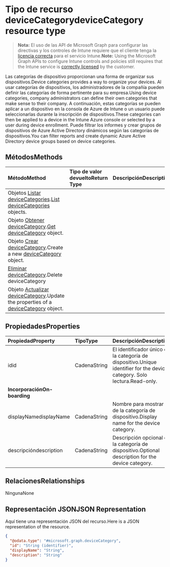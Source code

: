 # <a name="devicecategory-resource-type"></a><span data-ttu-id="01c51-101">Tipo de recurso deviceCategory</span><span class="sxs-lookup"><span data-stu-id="01c51-101">deviceCategory resource type</span></span>

> <span data-ttu-id="01c51-102">**Nota:** El uso de las API de Microsoft Graph para configurar las directivas y los controles de Intune requiere que el cliente tenga la [licencia correcta](https://go.microsoft.com/fwlink/?linkid=839381) para el servicio Intune.</span><span class="sxs-lookup"><span data-stu-id="01c51-102">**Note:** Using the Microsoft Graph APIs to configure Intune controls and policies still requires that the Intune service is [correctly licensed](https://go.microsoft.com/fwlink/?linkid=839381) by the customer.</span></span>

<span data-ttu-id="01c51-103">Las categorías de dispositivo proporcionan una forma de organizar sus dispositivos.</span><span class="sxs-lookup"><span data-stu-id="01c51-103">Device categories provides a way to organize your devices.</span></span> <span data-ttu-id="01c51-104">Al usar categorías de dispositivos, los administradores de la compañía pueden definir las categorías de forma pertinente para su empresa.</span><span class="sxs-lookup"><span data-stu-id="01c51-104">Using device categories, company administrators can define their own categories that make sense to their company.</span></span> <span data-ttu-id="01c51-105">A continuación, estas categorías se pueden aplicar a un dispositivo en la consola de Azure de Intune o un usuario puede seleccionarlas durante la inscripción de dispositivos.</span><span class="sxs-lookup"><span data-stu-id="01c51-105">These categories can then be applied to a device in the Intune Azure console or selected by a user during device enrollment.</span></span> <span data-ttu-id="01c51-106">Puede filtrar los informes y crear grupos de dispositivos de Azure Active Directory dinámicos según las categorías de dispositivos.</span><span class="sxs-lookup"><span data-stu-id="01c51-106">You can filter reports and create dynamic Azure Active Directory device groups based on device categories.</span></span>

## <a name="methods"></a><span data-ttu-id="01c51-107">Métodos</span><span class="sxs-lookup"><span data-stu-id="01c51-107">Methods</span></span>
|<span data-ttu-id="01c51-108">Método</span><span class="sxs-lookup"><span data-stu-id="01c51-108">Method</span></span>|<span data-ttu-id="01c51-109">Tipo de valor devuelto</span><span class="sxs-lookup"><span data-stu-id="01c51-109">Return Type</span></span>|<span data-ttu-id="01c51-110">Descripción</span><span class="sxs-lookup"><span data-stu-id="01c51-110">Description</span></span>|
|:---|:---|:---|
|<span data-ttu-id="01c51-111">Objetos [Listar deviceCategories](../api/intune_shared_devicecategory_list.md).</span><span class="sxs-lookup"><span data-stu-id="01c51-111">[List deviceCategories](../api/intune_shared_devicecategory_list.md) objects.</span></span>|
|<span data-ttu-id="01c51-112">Objeto [Obtener deviceCategory](../api/intune_shared_devicecategory_get.md).</span><span class="sxs-lookup"><span data-stu-id="01c51-112">[Get deviceCategory](../api/intune_shared_devicecategory_get.md) object.</span></span>|
|<span data-ttu-id="01c51-113">Objeto [Crear deviceCategory](../api/intune_shared_devicecategory_create.md).</span><span class="sxs-lookup"><span data-stu-id="01c51-113">Create a new [deviceCategory](../api/intune_shared_devicecategory_create.md) object.</span></span>|
|<span data-ttu-id="01c51-114">[Eliminar deviceCategory](../api/intune_shared_devicecategory_delete.md).</span><span class="sxs-lookup"><span data-stu-id="01c51-114">Delete deviceCategory</span></span>|
|<span data-ttu-id="01c51-115">Objeto [Actualizar deviceCategory](../api/intune_shared_devicecategory_update.md).</span><span class="sxs-lookup"><span data-stu-id="01c51-115">Update the properties of a [deviceCategory](../api/intune_shared_devicecategory_update.md) object.</span></span>|

## <a name="properties"></a><span data-ttu-id="01c51-116">Propiedades</span><span class="sxs-lookup"><span data-stu-id="01c51-116">Properties</span></span>
|<span data-ttu-id="01c51-117">Propiedad</span><span class="sxs-lookup"><span data-stu-id="01c51-117">Property</span></span>|<span data-ttu-id="01c51-118">Tipo</span><span class="sxs-lookup"><span data-stu-id="01c51-118">Type</span></span>|<span data-ttu-id="01c51-119">Descripción</span><span class="sxs-lookup"><span data-stu-id="01c51-119">Description</span></span>|
|:---|:---|:---|
|<span data-ttu-id="01c51-120">id</span><span class="sxs-lookup"><span data-stu-id="01c51-120">id</span></span>|<span data-ttu-id="01c51-121">Cadena</span><span class="sxs-lookup"><span data-stu-id="01c51-121">String</span></span>|<span data-ttu-id="01c51-122">El identificador único de la categoría de dispositivo.</span><span class="sxs-lookup"><span data-stu-id="01c51-122">Unique identifier for the device category.</span></span> <span data-ttu-id="01c51-123">Solo lectura.</span><span class="sxs-lookup"><span data-stu-id="01c51-123">Read-only.</span></span>|
|<span data-ttu-id="01c51-124">**Incorporación**</span><span class="sxs-lookup"><span data-stu-id="01c51-124">**On-boarding**</span></span>|
|<span data-ttu-id="01c51-125">displayName</span><span class="sxs-lookup"><span data-stu-id="01c51-125">displayName</span></span>|<span data-ttu-id="01c51-126">Cadena</span><span class="sxs-lookup"><span data-stu-id="01c51-126">String</span></span>|<span data-ttu-id="01c51-127">Nombre para mostrar de la categoría de dispositivo.</span><span class="sxs-lookup"><span data-stu-id="01c51-127">Display name for the device category.</span></span>|
|<span data-ttu-id="01c51-128">descripción</span><span class="sxs-lookup"><span data-stu-id="01c51-128">description</span></span>|<span data-ttu-id="01c51-129">Cadena</span><span class="sxs-lookup"><span data-stu-id="01c51-129">String</span></span>|<span data-ttu-id="01c51-130">Descripción opcional de la categoría de dispositivo.</span><span class="sxs-lookup"><span data-stu-id="01c51-130">Optional description for the device category.</span></span>|

## <a name="relationships"></a><span data-ttu-id="01c51-131">Relaciones</span><span class="sxs-lookup"><span data-stu-id="01c51-131">Relationships</span></span>
<span data-ttu-id="01c51-132">Ninguna</span><span class="sxs-lookup"><span data-stu-id="01c51-132">None</span></span>

## <a name="json-representation"></a><span data-ttu-id="01c51-133">Representación JSON</span><span class="sxs-lookup"><span data-stu-id="01c51-133">JSON Representation</span></span>
<span data-ttu-id="01c51-134">Aquí tiene una representación JSON del recurso.</span><span class="sxs-lookup"><span data-stu-id="01c51-134">Here is a JSON representation of the resource.</span></span>
<!--{
  "blockType": "resource",
  "keyProperty": "id",
  "baseType": "microsoft.graph.entity",
  "@odata.type": "microsoft.graph.deviceCategory"
}-->
``` json
{
  "@odata.type": "#microsoft.graph.deviceCategory",
  "id": "String (identifier)",
  "displayName": "String",
  "description": "String"
}
```




